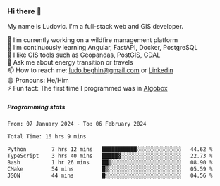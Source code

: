 ### Hi there 👋

My name is Ludovic. I'm a full-stack web and GIS developer.

 🔭 I’m currently working on a wildfire management platform<br/>
 🌱 I’m continuously learning Angular, FastAPI, Docker, PostgreSQL<br/>
 👯 I like GIS tools such as Geopandas, PostGIS, GDAL<br/>
 💬 Ask me about energy transition or travels<br/>
 📫 How to reach me: ludo.beghin@gmail.com or [Linkedin](https://www.linkedin.com/in/ludovic-beghin/)<br/>
 😄 Pronouns: He/Him<br/>
 ⚡ Fun fact: The first time I programmed was in [Algobox](https://fr.wikipedia.org/wiki/Algobox)<br/>

##### Programming stats
<!--START_SECTION:waka-->

```txt
From: 07 January 2024 - To: 06 February 2024

Total Time: 16 hrs 9 mins

Python        7 hrs 12 mins   ███████████░░░░░░░░░░░░░░   44.62 %
TypeScript    3 hrs 40 mins   █████▓░░░░░░░░░░░░░░░░░░░   22.73 %
Bash          1 hr 26 mins    ██▒░░░░░░░░░░░░░░░░░░░░░░   08.90 %
CMake         54 mins         █▒░░░░░░░░░░░░░░░░░░░░░░░   05.59 %
JSON          44 mins         █░░░░░░░░░░░░░░░░░░░░░░░░   04.56 %
```

<!--END_SECTION:waka-->
